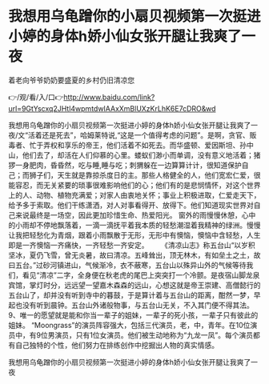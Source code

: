 # 我想用乌龟蹭你的小扇贝视频第一次挺进小婷的身体h娇小仙女张开腿让我爽了一夜
着老向爷爷奶奶要盛夏的乡村仍旧清凉您

👉/观/看/入/口👉http://www.baidu.com/link?url=9GtYscxq2JHtl4wpmtdwIAAxXmBlUXzKrLhK6E7cDRO&wd

我想用乌龟蹭你的小扇贝视频第一次挺进小婷的身体h娇小仙女张开腿让我爽了一夜/文“活着还是死去”，哈姆莱特说,“这是一个值得考虑的问题”。是啊，贪官、贩毒者、忙于弄权和享乐的帝王，他们活着不如死去。而华盛顿、爱因斯坦、孙中山，他们去了，却活在人们仰慕的心里。蝼蚁们渺小而单调，没有意义地活着；猪猡一身肥肉，昏昏然，吃与睡,睡与吃；刺猬躲在一边算算计计，很知道保护自己；而狮子们，天生就是靠掠杀度日的主。那些人格健全的人，他们宽宏仁爱，很能容忍，而无关紧要的琐事很难影响他们的心；他们有的是悲悯情怀，对这个世界上的人、动物、植物充满爱；对家人由衷地关怀；事业上积极进取，仁爱走天下，给予多于索取。他们干练潇洒，对人对事看得开、放得下。他们知道现实世界对自己来说最终是一场空，因此更加珍惜生命、热爱阳光。
窗外的雨慢慢休憩，心中的小雨却不停地飘落着，一滴一滴抚平着我本质的轻愁潮湿着我精神的绿洲。慢慢让我把轻愁化为青烟，跟着小雨飘散于无形，无形中有懊恼，懊恼中含轻愁，人生即是一齐懊恼一齐痛快，一齐轻愁一齐安定。
　　《清凉山志》称五台山“以岁积坚冰，夏仍飞雪，曾无炎暑，故曰清凉。五峰耸出，顶无林木，有如垒土之土，故曰五台。”过砂河镇进山，气候渐冷，衣不蔽寒，五台山以殊异山外的气候等待我们，看见“清凉”二字，全身便在秋老虎的尾巴上突突打一个冷颤。是夜宿山脚龙泉宾馆，掌灯时分，远远望一望嘉木森森的远山，心想这就是帝王崇建、高僧懿行的五台山了，却并没有听到寺中的暮鼓，于是算计着与五台山的距离，酣然一梦，早起也没有听到晨钟。五台山外诸般物事，与五台山无关，不入其门便不得其法。
	9、唯一的愿望就是能和你当一辈子的姐妹，一辈子的死小孩，一辈子只有彼此的姐妹。
“Moongrass”的演员阵容强大，包括三代演员，老，中，青年。在10位演员中，有9位男演员，只有1位女演员。他们被生动地称为“九龙一凤”。每个演员都有自己独特的个性，他们努力在排练创作中挖掘出人物的真实情感。

我想用乌龟蹭你的小扇贝视频第一次挺进小婷的身体h娇小仙女张开腿让我爽了一夜
